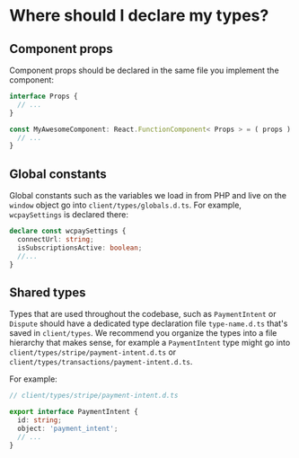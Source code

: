 # Where should I declare my types?

## Component props

Component props should be declared in the same file you implement the component:

```ts
interface Props {
  // ...
}

const MyAwesomeComponent: React.FunctionComponent< Props > = ( props ) => {
  // ...
}
```

## Global constants

Global constants such as the variables we load in from PHP and live on the `window` object go into `client/types/globals.d.ts`.
For example, `wcpaySettings` is declared there:

```ts
declare const wcpaySettings {
  connectUrl: string;
  isSubscriptionsActive: boolean;
  //...
}
```

## Shared types

Types that are used throughout the codebase, such as `PaymentIntent` or `Dispute` should have a dedicated type declaration file `type-name.d.ts` that's saved in `client/types`.
We recommend you organize the types into a file hierarchy that makes sense, for example a `PaymentIntent` type might go into `client/types/stripe/payment-intent.d.ts` or `client/types/transactions/payment-intent.d.ts`.

For example:

```ts
// client/types/stripe/payment-intent.d.ts

export interface PaymentIntent {
  id: string;
  object: 'payment_intent';
  // ...
}
```
